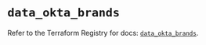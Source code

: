 # `data_okta_brands`

Refer to the Terraform Registry for docs: [`data_okta_brands`](https://registry.terraform.io/providers/okta/okta/4.6.3/docs/data-sources/brands).
